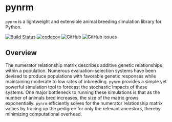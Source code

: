 # pynrm
`pynrm` is a lightweight and extensible animal breeding simulation library for Python.

[![Build Status](https://github.com/katehyerinjeon/pynrm/workflows/Build%20Status/badge.svg?branch=main)](https://github.com/katehyerinjeon/pynrm/actions?query=workflow%3A%22Build+Status%22)
[![codecov](https://codecov.io/gh/katehyerinjeon/pynrm/branch/main/graph/badge.svg)](https://codecov.io/gh/katehyerinjeon/pynrm)
![GitHub](https://img.shields.io/github/license/katehyerinjeon/pynrm)
![GitHub issues](https://img.shields.io/github/issues/katehyerinjeon/pynrm)

## Overview
The numerator relationship matrix describes additive genetic relationships within a population.
Numerous evaluation-selection systems have been devised to produce populations with favorable genetic responses while maintaining moderate to low rates of inbreeding.
`pynrm` provides a simple yet powerful simulation tool to forecast the stochastic impacts of these systems.
One major bottleneck to running these simulations is that as the number of animals bred increases, the size of the matrix grows exponentially.
`pynrm` efficiently solves for the numerator relationship matrix values by tracing up the pedigree for only the relevant ancestors, thereby minimizing computational overhead.
